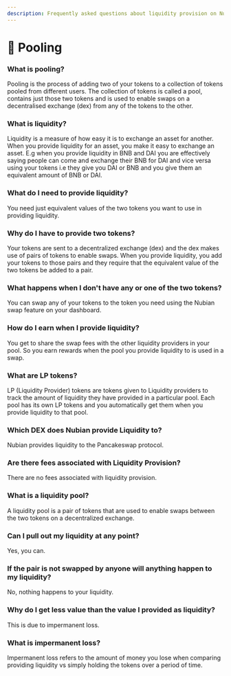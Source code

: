 ```yaml
---
description: Frequently asked questions about liquidity provision on Nubian.
---
```


# 🌊 Pooling

### What is pooling?

Pooling is the process of adding two of your tokens to a collection of tokens pooled from different users. The collection of tokens is called a pool, contains just those two tokens and is used to enable swaps on a decentralised exchange (dex) from any of the tokens to the other.&#x20;

### What is liquidity?

Liquidity is a measure of how easy it is to exchange an asset for another. When you provide liquidity for an asset, you make it easy to exchange an asset. E.g when you provide liquidity in BNB and DAI you are effectively saying people can come and exchange their BNB for DAI and vice versa using your tokens i.e they give you DAI or BNB and you give them an equivalent amount of BNB or DAI.

### What do I need to provide liquidity?

You need just equivalent values of the two tokens you want to use in providing liquidity.

### Why do I have to provide two tokens?

Your tokens are sent to a decentralized exchange (dex) and the dex makes use of pairs of tokens to enable swaps. When you provide liquidity, you add your tokens to those pairs and they require that the equivalent value of the two tokens be added to a pair.

### What happens when I don't have any or one of the two tokens?

You can swap any of your tokens to the token you need using the Nubian swap feature on your dashboard.

### How do I earn when I provide liquidity?

You get to share the swap fees with the other liquidity providers in your pool. So you earn rewards when the pool you provide liquidity to is used in a swap.

### What are LP tokens?

LP (Liquidity Provider) tokens are tokens given to Liquidity providers to track the amount of liquidity they have provided in a particular pool.  Each pool has its own LP tokens and you automatically get them when you provide liquidity to that pool.

### Which DEX does Nubian provide Liquidity to?

Nubian provides liquidity to the Pancakeswap protocol.

### Are there fees associated with Liquidity Provision?

There are no fees associated with liquidity provision.

### What is a liquidity pool?

A liquidity pool is a pair of tokens that are used to enable swaps between the two tokens on a decentralized exchange.

### Can I pull out my liquidity at any point?

Yes, you can.

### If the pair is not swapped by anyone will anything happen to my liquidity?

No, nothing happens to your liquidity.

### Why do I get less value than the value I provided as liquidity?

This is due to impermanent loss.

### What is impermanent loss?

Impermanent loss refers to the amount of money you lose when comparing providing liquidity vs simply holding the tokens over a period of time.





